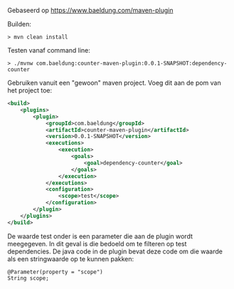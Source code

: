 Gebaseerd op https://www.baeldung.com/maven-plugin

Builden: 
```
> mvn clean install
```

Testen vanaf command line:
```
> ./mvnw com.baeldung:counter-maven-plugin:0.0.1-SNAPSHOT:dependency-counter
```

Gebruiken vanuit een "gewoon" maven project.
Voeg dit aan de pom van het project toe:

```xml
<build>
    <plugins>
        <plugin>
            <groupId>com.baeldung</groupId>
            <artifactId>counter-maven-plugin</artifactId>
            <version>0.0.1-SNAPSHOT</version>
            <executions>
                <execution>
                    <goals>
                        <goal>dependency-counter</goal>
                    </goals>
                </execution>
            </executions>
            <configuration>
                <scope>test</scope>
            </configuration>
        </plugin>
    </plugins>
</build>
```

De waarde test onder <configuration><scope> is een parameter die aan de plugin wordt meegegeven.
In dit geval is die bedoeld om te filteren op test dependencies.
De java code in de plugin bevat deze code om die waarde als een stringwaarde op te kunnen pakken:
```
@Parameter(property = "scope")
String scope;
```